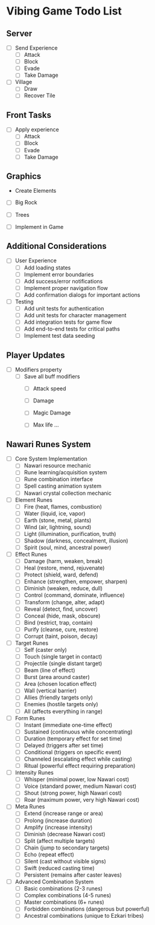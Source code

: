 # Vibing Game Todo List

## Server
- [ ] Send Experience
  - [ ] Attack
  - [ ] Block
  - [ ] Evade
  - [ ] Take Damage

- [ ] Village
  - [ ] Draw
  - [ ] Recover Tile

## Front Tasks 
- [ ] Apply experience
  - [ ] Attack
  - [ ] Block
  - [ ] Evade
  - [ ] Take Damage

## Graphics 
  - Create Elements
   - [ ] Big Rock
   - [ ] Trees

  - [ ] Implement in Game


## Additional Considerations
- [ ] User Experience
  - [ ] Add loading states
  - [ ] Implement error boundaries
  - [ ] Add success/error notifications
  - [ ] Implement proper navigation flow
  - [ ] Add confirmation dialogs for important actions

- [ ] Testing
  - [ ] Add unit tests for authentication
  - [ ] Add unit tests for character management
  - [ ] Add integration tests for game flow
  - [ ] Add end-to-end tests for critical paths
  - [ ] Implement test data seeding

## Player Updates
- [ ] Modifiers property
  - [ ] Save all buff modifiers
    - [ ] Attack speed
    - [ ] Damage
    - [ ] Magic Damage
    - [ ] Max life
    ...


## Nawari Runes System
- [ ] Core System Implementation
  - [ ] Nawari resource mechanic
  - [ ] Rune learning/acquisition system
  - [ ] Rune combination interface
  - [ ] Spell casting animation system
  - [ ] Nawari crystal collection mechanic

- [ ] Element Runes
  - [ ] Fire (heat, flames, combustion)
  - [ ] Water (liquid, ice, vapor)
  - [ ] Earth (stone, metal, plants)
  - [ ] Wind (air, lightning, sound)
  - [ ] Light (illumination, purification, truth)
  - [ ] Shadow (darkness, concealment, illusion)
  - [ ] Spirit (soul, mind, ancestral power)

- [ ] Effect Runes
  - [ ] Damage (harm, weaken, break)
  - [ ] Heal (restore, mend, rejuvenate)
  - [ ] Protect (shield, ward, defend)
  - [ ] Enhance (strengthen, empower, sharpen)
  - [ ] Diminish (weaken, reduce, dull)
  - [ ] Control (command, dominate, influence)
  - [ ] Transform (change, alter, adapt)
  - [ ] Reveal (detect, find, uncover)
  - [ ] Conceal (hide, mask, obscure)
  - [ ] Bind (restrict, trap, contain)
  - [ ] Purify (cleanse, cure, restore)
  - [ ] Corrupt (taint, poison, decay)

- [ ] Target Runes
  - [ ] Self (caster only)
  - [ ] Touch (single target in contact)
  - [ ] Projectile (single distant target)
  - [ ] Beam (line of effect)
  - [ ] Burst (area around caster)
  - [ ] Area (chosen location effect)
  - [ ] Wall (vertical barrier)
  - [ ] Allies (friendly targets only)
  - [ ] Enemies (hostile targets only)
  - [ ] All (affects everything in range)

- [ ] Form Runes
  - [ ] Instant (immediate one-time effect)
  - [ ] Sustained (continuous while concentrating)
  - [ ] Duration (temporary effect for set time)
  - [ ] Delayed (triggers after set time)
  - [ ] Conditional (triggers on specific event)
  - [ ] Channeled (escalating effect while casting)
  - [ ] Ritual (powerful effect requiring preparation)

- [ ] Intensity Runes
  - [ ] Whisper (minimal power, low Nawari cost)
  - [ ] Voice (standard power, medium Nawari cost)
  - [ ] Shout (strong power, high Nawari cost)
  - [ ] Roar (maximum power, very high Nawari cost)

- [ ] Meta Runes
  - [ ] Extend (increase range or area)
  - [ ] Prolong (increase duration)
  - [ ] Amplify (increase intensity)
  - [ ] Diminish (decrease Nawari cost)
  - [ ] Split (affect multiple targets)
  - [ ] Chain (jump to secondary targets)
  - [ ] Echo (repeat effect)
  - [ ] Silent (cast without visible signs)
  - [ ] Swift (reduced casting time)
  - [ ] Persistent (remains after caster leaves)

- [ ] Advanced Combination System
  - [ ] Basic combinations (2-3 runes)
  - [ ] Complex combinations (4-5 runes)
  - [ ] Master combinations (6+ runes)
  - [ ] Forbidden combinations (dangerous but powerful)
  - [ ] Ancestral combinations (unique to Ezkari tribes)